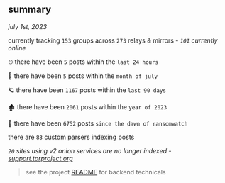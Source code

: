 
## summary
_july 1st, 2023_

currently tracking `153` groups across `273` relays & mirrors - _`101` currently online_

⏲ there have been `5` posts within the `last 24 hours`

🦈 there have been `5` posts within the `month of july`

🪐 there have been `1167` posts within the `last 90 days`

🏚 there have been `2061` posts within the `year of 2023`

🦕 there have been `6752` posts `since the dawn of ransomwatch`

there are `83` custom parsers indexing posts

_`20` sites using v2 onion services are no longer indexed - [support.torproject.org](https://support.torproject.org/onionservices/v2-deprecation/)_

> see the project [README](https://github.com/joshhighet/ransomwatch#ransomwatch--) for backend technicals
